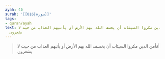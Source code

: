 ```yaml
---
ayah: 45
surah: '[[016|سورة]]'
tags:
- quran/ayah
text: أفأمن الذين مكروا السيئات أن يخسف الله بهم الأرض أو يأتيهم العذاب من حيث لا
  يشعرون
---
```

> أفأمن الذين مكروا السيئات أن يخسف الله بهم الأرض أو يأتيهم العذاب من حيث لا يشعرون
